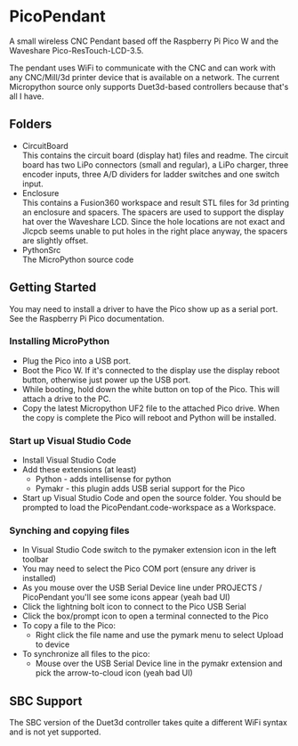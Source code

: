 # PicoPendant
A small wireless CNC Pendant based off the Raspberry Pi Pico W and the Waveshare Pico-ResTouch-LCD-3.5. 

The pendant uses WiFi to communicate with the CNC and can work with any CNC/Mill/3d printer device that is available on a network. The current Micropython source only supports Duet3d-based controllers because that's all I have.

## Folders
* CircuitBoard<br>This contains the circuit board (display hat) files and readme. The circuit board has two LiPo connectors (small and regular), a LiPo charger, three encoder inputs, three A/D dividers for ladder switches and one switch input.
* Enclosure<br>This contains a Fusion360 workspace and result STL files for 3d printing an enclosure and spacers. The spacers are used to support the display hat over the Waveshare LCD. Since the hole locations are not exact and Jlcpcb seems unable to put holes in the right place anyway, the spacers are slightly offset.
* PythonSrc<br>The MicroPython source code

## Getting Started

You may need to install a driver to have the Pico show up as a serial port. See the Raspberry Pi Pico documentation.

### Installing MicroPython
* Plug the Pico into a USB port.
* Boot the Pico W. If it's connected to the display use the display reboot button, otherwise just power up the USB port.
* While booting, hold down the white button on top of the Pico. This will attach a drive to the PC.
* Copy the latest Micropython UF2 file to the attached Pico drive. When the copy is complete the Pico will reboot and Python will be installed.

### Start up Visual Studio Code
* Install Visual Studio Code
* Add these extensions (at least)
  * Python - adds intellisense for python
  * Pymakr - this plugin adds USB serial support for the Pico
* Start up Visual Studio Code and open the source folder. You should be prompted to load the PicoPendant.code-workspace as a Workspace.

### Synching and copying files
* In Visual Studio Code switch to the pymaker extension icon in the left toolbar
* You may need to select the Pico COM port (ensure any driver is installed)
* As you mouse over the USB Serial Device line under PROJECTS / PicoPendant you'll see some icons appear (yeah bad UI)
* Click the lightning bolt icon to connect to the Pico USB Serial
* Click the box/prompt icon to open a terminal connected to the Pico
* To copy a file to the Pico:
  * Right click the file name and use the pymark menu to select Upload to device
* To synchronize all files to the pico:
  * Mouse over the USB Serial Device line in the pymakr extension and pick the arrow-to-cloud icon (yeah bad UI)

## SBC Support
The SBC version of the Duet3d controller takes quite a different WiFi syntax and is not yet supported.
